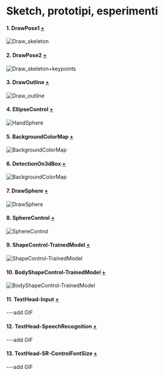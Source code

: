 # Sketch, prototipi, esperimenti

#### 1. DrawPose1 [+](https://editor.p5js.org/andrea-castellucci/full/W2dndJXrr)

![Draw_skeleton](https://user-images.githubusercontent.com/75098849/118893748-3f1f7a00-b903-11eb-81f5-419e68981d8f.jpg)

#### 2. DrawPose2 [+](https://editor.p5js.org/andrea-castellucci/full/NT1ZdmuC_)

![Draw_skeleton+keypoints](https://user-images.githubusercontent.com/75098849/118893868-742bcc80-b903-11eb-939b-4de8f9e70ca6.jpg)

#### 3. DrawOutline [+](https://editor.p5js.org/andrea-castellucci/full/A0C0nPFnO)

![Draw_outline](https://user-images.githubusercontent.com/75098849/118893999-ac330f80-b903-11eb-9b68-ad88f4d38497.jpg)

#### 4. EllipseControl [+](https://editor.p5js.org/andrea-castellucci/full/mwMM1mzma)

![HandSphere](https://user-images.githubusercontent.com/75098849/118894657-f5379380-b904-11eb-8a58-c4d196823c48.gif)

#### 5. BackgroundColorMap [+](https://editor.p5js.org/andrea-castellucci/full/qr2yRmY8t)

![BackgroundColorMap](https://user-images.githubusercontent.com/75098849/120830311-a58cd500-c55e-11eb-9fc0-45ada902b38e.gif)

#### 6. DetectionOn3dBox [+](https://editor.p5js.org/andrea-castellucci/full/FlBgjcVoA)

![BackgroundColorMap](https://user-images.githubusercontent.com/75098849/120834383-3a91cd00-c563-11eb-9ae6-f4f96a8b71be.gif)

#### 7. DrawSphere [+](https://editor.p5js.org/andrea-castellucci/full/rnj_GTgZR)

![DrawSphere](https://user-images.githubusercontent.com/75098849/122531544-e6392380-d01f-11eb-99eb-61da07e16f39.gif)

#### 8. SphereControl [+](https://editor.p5js.org/andrea-castellucci/full/fZ6g5uB93)

![SphereControl](https://user-images.githubusercontent.com/75098849/122613613-7067a300-d085-11eb-98cd-9e476096d51e.gif)

#### 9. ShapeControl-TrainedModel [+](https://editor.p5js.org/andrea-castellucci/full/K6JHMvilp)

![ShapeControl-TrainedModel](https://user-images.githubusercontent.com/75098849/122614858-baea1f00-d087-11eb-9fa0-4bac11bd144a.gif)

#### 10. BodyShapeControl-TrainedModel [+](https://editor.p5js.org/andrea-castellucci/full/I0To7uDNE)

![BodyShapeControl-TrainedModel](https://user-images.githubusercontent.com/75098849/122615685-34364180-d089-11eb-93bf-c3fe33ca4831.gif)


#### 11. TextHead-Input [+](https://editor.p5js.org/andrea-castellucci/full/5M9Bzam14)

---add GIF

#### 12. TextHead-SpeechRecognition [+](https://editor.p5js.org/andrea-castellucci/full/lDiwAXfT4)

---add GIF

#### 13. TextHead-SR-ControlFontSize [+](https://editor.p5js.org/andrea-castellucci/full/fRgcEXCzB)

---add GIF
